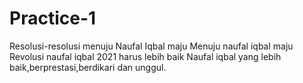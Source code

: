 # Practice-1
Resolusi-resolusi menuju Naufal Iqbal maju
 Menuju naufal iqbal maju
 Revolusi naufal iqbal
 2021 harus lebih baik
 Naufal iqbal yang lebih baik,berprestasi,berdikari dan unggul.
